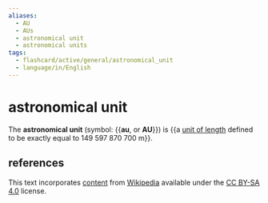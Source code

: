 ```yaml
---
aliases:
  - AU
  - AUs
  - astronomical unit
  - astronomical units
tags:
  - flashcard/active/general/astronomical_unit
  - language/in/English
---
```


# astronomical unit

The __astronomical unit__ (symbol: {{__au__, or __AU__}}) is {{a [unit of length](unit%20of%20length.md) defined to be exactly equal to 149&nbsp;597&nbsp;870&nbsp;700 m}}. <!--SR:!2025-05-06,239,330!2024-11-10,47,170-->

## references

This text incorporates [content](https://en.wikipedia.org/wiki/astronomical_unit) from [Wikipedia](Wikipedia.md) available under the [CC BY-SA 4.0](https://creativecommons.org/licenses/by-sa/4.0/) license.
